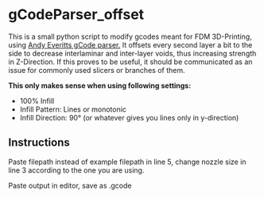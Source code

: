 # gCodeParser_offset
This is a small python script to modify gcodes meant for FDM 3D-Printing, using [Andy Everitts gCode parser.](https://github.com/AndyEveritt/GcodeParser)
It offsets every second layer a bit to the side to decrease interlaminar and inter-layer voids, thus increasing strength in Z-Direction. 
If this proves to be useful, it should be communicated as an issue for commonly used slicers or branches of them.

**This only makes sense when using following settings:**
* 100% Infill
* Infill Pattern: Lines or monotonic
* Infill Direction: 90° (or whatever gives you lines only in y-direction)

## Instructions

Paste filepath instead of example filepath in line 5, change nozzle size in line 3 according to the one you are using.

Paste output in editor, save as .gcode
